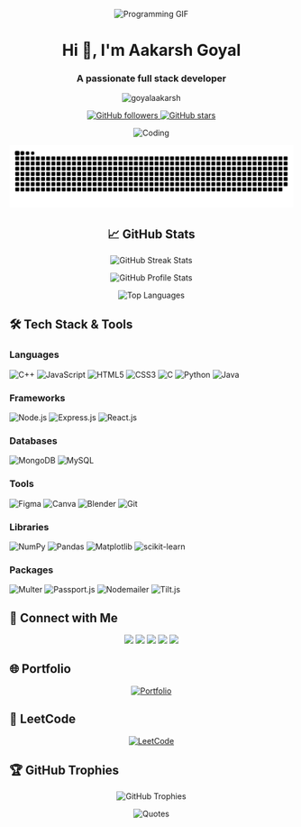 <p align="center">
  <img src="https://miro.medium.com/v2/resize:fit:1400/1*wNGxHlTCsH9zU90WDouoDQ.gif" alt="Programming GIF" style="width: 40%; max-width: 400px;">
</p>

<h1 align="center">Hi 👋, I'm Aakarsh Goyal</h1>
<h3 align="center">A passionate full stack developer</h3>

<p align="center">
  <img src="https://komarev.com/ghpvc/?username=goyalaakarsh&label=Profile%20views&color=0e75b6&style=flat" alt="goyalaakarsh" />
</p>

<p align="center">
  <a href="https://github.com/goyalaakarsh?tab=followers">
    <img src="https://img.shields.io/github/followers/goyalaakarsh?label=Followers&style=social" alt="GitHub followers" />
  </a>
  <a href="https://github.com/goyalaakarsh">
    <img src="https://img.shields.io/github/stars/goyalaakarsh?label=Stars&style=social" alt="GitHub stars" />
  </a>
</p>

<p align="center">
  <img src="https://user-images.githubusercontent.com/55564866/129572054-2d4a217e-07d7-4dd1-80e7-4b5d3ed4b981.gif" alt="Coding" width="400" />
</p>

<p align="center">
  <img src="https://github.com/Platane/snk/raw/output/github-contribution-grid-snake.svg" alt="snake animation" />
</p>

<h2 align="center"> 📈 GitHub Stats</h2>
<p align="center">
  <img src="https://github-readme-streak-stats.herokuapp.com/?user=goyalaakarsh&theme=dark" alt="GitHub Streak Stats" />
</p>
<p align="center">
  <img src="https://github-readme-stats.vercel.app/api?username=goyalaakarsh&show_icons=true&theme=dark" alt="GitHub Profile Stats" />
</p>
<p align="center">
  <img src="https://github-readme-stats.vercel.app/api/top-langs/?username=goyalaakarsh&layout=compact&theme=dark" alt="Top Languages" />
</p>

## 🛠 Tech Stack & Tools

### Languages

![C++](https://img.shields.io/badge/c++-%2300599C.svg?&style=for-the-badge&logo=c%2B%2B&logoColor=white)
![JavaScript](https://img.shields.io/badge/javascript-%23323330.svg?&style=for-the-badge&logo=javascript&logoColor=%23F7DF1E)
![HTML5](https://img.shields.io/badge/html5-%23E34F26.svg?&style=for-the-badge&logo=html5&logoColor=white)
![CSS3](https://img.shields.io/badge/css3-%231572B6.svg?&style=for-the-badge&logo=css3&logoColor=white)
![C](https://img.shields.io/badge/c-%2300599C.svg?&style=for-the-badge&logo=c&logoColor=white)
![Python](https://img.shields.io/badge/python-%2314354C.svg?&style=for-the-badge&logo=python&logoColor=%23FFD43B)
![Java](https://img.shields.io/badge/java-%23ED8B00.svg?&style=for-the-badge&logo=java&logoColor=white)

### Frameworks

![Node.js](https://img.shields.io/badge/node.js-%2343853D.svg?&style=for-the-badge&logo=node.js&logoColor=white)
![Express.js](https://img.shields.io/badge/express.js-%23404d59.svg?&style=for-the-badge)
![React.js](https://img.shields.io/badge/react-%2320232a.svg?&style=for-the-badge&logo=react&logoColor=%2361DAFB)

### Databases

![MongoDB](https://img.shields.io/badge/mongodb-%234ea94b.svg?&style=for-the-badge&logo=mongodb&logoColor=white)
![MySQL](https://img.shields.io/badge/mysql-%2300f.svg?&style=for-the-badge&logo=mysql&logoColor=white)

### Tools

![Figma](https://img.shields.io/badge/figma-%23F24E1E.svg?&style=for-the-badge&logo=figma&logoColor=white)
![Canva](https://img.shields.io/badge/canva-%2300C4CC.svg?&style=for-the-badge&logo=canva&logoColor=white)
![Blender](https://img.shields.io/badge/blender-%23F5792A.svg?&style=for-the-badge&logo=blender&logoColor=white)
![Git](https://img.shields.io/badge/git-%23F05033.svg?&style=for-the-badge&logo=git&logoColor=white)

### Libraries

![NumPy](https://img.shields.io/badge/NumPy-%23013243.svg?&style=for-the-badge&logo=numpy&logoColor=%23FFFFFF)
![Pandas](https://img.shields.io/badge/Pandas-%23150458.svg?&style=for-the-badge&logo=pandas&logoColor=%23FFFFFF)
![Matplotlib](https://img.shields.io/badge/Matplotlib-%23005C8E.svg?&style=for-the-badge&logo=matplotlib&logoColor=%23FFFFFF)
![scikit-learn](https://img.shields.io/badge/scikit--learn-%23F7931E.svg?&style=for-the-badge&logo=scikit-learn&logoColor=white)

### Packages

![Multer](https://img.shields.io/badge/Multer-%230C1014.svg?&style=for-the-badge&logo=multer&logoColor=white)
![Passport.js](https://img.shields.io/badge/Passport.js-%233D4F75.svg?&style=for-the-badge&logo=passport&logoColor=white)
![Nodemailer](https://img.shields.io/badge/Nodemailer-%23337AB7.svg?&style=for-the-badge&logo=nodemailer&logoColor=white)
![Tilt.js](https://img.shields.io/badge/Tilt.js-%23FB3D57.svg?&style=for-the-badge&logo=tilt.js&logoColor=white)


## 📧 Connect with Me

<p align="center">
  <a href="mailto:aakarshgoyal23@gmail.com.com"><img src="https://img.shields.io/badge/Gmail-D14836?style=for-the-badge&logo=gmail&logoColor=white"></a>
  <a href="https://www.linkedin.com/in/goyalaakarsh/"><img src="https://img.shields.io/badge/LinkedIn-0077B5?style=for-the-badge&logo=linkedin&logoColor=white"></a>
  <a href="https://www.instagram.com/aakarshgoyall/"><img src="https://img.shields.io/badge/Instagram-E4405F?style=for-the-badge&logo=instagram&logoColor=white"></a>
  <a href="https://github.com/goyalaakarsh"><img src="https://img.shields.io/badge/GitHub-181717?style=for-the-badge&logo=github&logoColor=white"></a>
  <a href="https://discordapp.com/users/aakarshgoyal/"><img src="https://img.shields.io/badge/Discord-7289DA?style=for-the-badge&logo=discord&logoColor=white"></a>
</p>


## 🌐 Portfolio

<p align="center">
  <a href="https://aakarshgoyal.vercel.app/" target="_blank">
    <img src="https://img.shields.io/badge/Portfolio-0A0A0A?style=for-the-badge&logo=google-chrome&logoColor=white" alt="Portfolio">
  </a>
</p>

## 📝 LeetCode

<p align="center">
  <a href="https://leetcode.com/goyalaakarsh/" target="_blank">
    <img src="https://img.shields.io/badge/LeetCode-FFA116?style=for-the-badge&logo=leetcode&logoColor=white" alt="LeetCode">
  </a>
</p>

## 🏆 GitHub Trophies

<p align="center">
  <img src="https://github-profile-trophy.vercel.app/?username=goyalaakarsh&theme=darkhub" alt="GitHub Trophies" />
</p>

<p align="center">
  <img src="https://quotes-github-readme.vercel.app/api?type=horizontal&theme=dark" alt="Quotes" />
</p>
